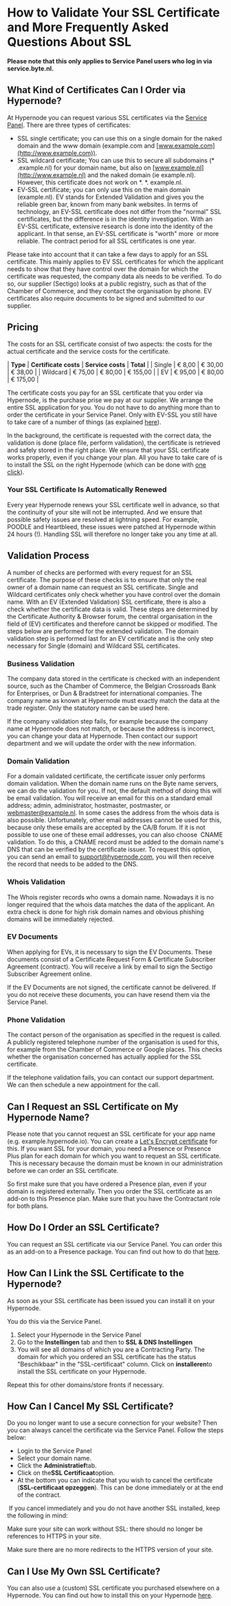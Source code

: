 <!-- source: https://support.hypernode.com/en/hypernode/ssl/how-to-validate-your-ssl-certificate-and-more-frequently-asked-questions-about-ssl/ -->
# How to Validate Your SSL Certificate and More Frequently Asked Questions About SSL

**Please note that this only applies to Service Panel users who log in via service.byte.nl.**


What Kind of Certificates Can I Order via Hypernode?
----------------------------------------------------

At Hypernode you can request various SSL certificates via the [Service Panel](https://auth.byte.nl/login/). There are three types of certificates:

* SSL single certificate; you can use this on a single domain for the naked domain and the www domain (example.com and [www.example.com](http://www.example.com)).
* SSL wildcard certificate; You can use this to secure all subdomains (* .example.nl) for your domain name, but also on [www.example.nl](http://www.example.nl) and the naked domain (ie example.nl). However, this certificate does not work on *. *. example.nl.
* EV-SSL certificate; you can only use this on the main domain (example.nl). EV stands for Extended Validation and gives you the reliable green bar, known from many bank websites. In terms of technology, an EV-SSL certificate does not differ from the "normal" SSL certificates, but the difference is in the identity investigation. With an EV-SSL certificate, extensive research is done into the identity of the applicant. In that sense, an EV-SSL certificate is "worth" more  or more reliable. The contract period for all SSL certificates is one year.

Please take into account that it can take a few days to apply for an SSL certificate. This mainly applies to EV SSL certificates for which the applicant needs to show that they have control over the domain for which the certificate was requested, the company data als needs to be verified. To do so, our supplier (Sectigo) looks at a public registry, such as that of the Chamber of Commerce, and they contact the organisation by phone. EV certificates also require documents to be signed and submitted to our supplier. 

Pricing
-------

The costs for an SSL certificate consist of two aspects: the costs for the actual certificate and the service costs for the certificate.

| **Type** | **Certificate costs** | **Service costs** | **Total** |
| Single | € 8,00 | € 30,00 | € 38,00 |
| Wildcard | € 75,00 | € 80,00 | € 155,00 |
| EV | € 95,00 | € 80,00 | € 175,00 |

The certificate costs you pay for an SSL certificate that you order via Hypernode, is the purchase prise we pay at our supplier. We arrange the entire SSL application for you. You do not have to do anything more than to order the certificate in your Service Panel. Only with EV-SSL you still have to take care of a number of things (as explained [here](#What-kind-of-certificates-can-I-order-via-Hypernode?)).

In the background, the certificate is requested with the correct data, the validation is done (place file, perform validation), the certificate is retrieved and safely stored in the right place. We ensure that your SSL certificate works properly, even if you change your plan. All you have to take care of is to install the SSL on the right Hypernode (which can be done with [one click](https://support.hypernode.com/en/hypernode/ssl/how-to-use-ssl-certificates-on-your-hypernode-when-ordered-via-byte-nl#Install-the-SSL-Certificate-on-your-Hypernode)).

### Your SSL Certificate Is Automatically Renewed

Every year Hypernode renews your SSL certificate well in advance, so that the continuity of your site will not be interrupted. And we ensure that possible safety issues are resolved at lightning speed. For example, POODLE and Heartbleed, these issues were patched at Hypernode within 24 hours (!). Handling SSL will therefore no longer take you any time at all. 

Validation Process
------------------

A number of checks are performed with every request for an SSL certificate. The purpose of these checks is to ensure that only the real owner of a domain name can request an SSL certificate. Single and Wildcard certificates only check whether you have control over the domain name. With an EV (Extended Validation) SSL certificate, there is also a check whether the certificate data is valid. These steps are determined by the Certificate Authority & Browser forum, the central organisation in the field of (EV) certificates and therefore cannot be skipped or modified. The steps below are performed for the extended validation. The domain validation step is performed last for an EV certificate and is the only step necessary for Single (domain) and Wildcard SSL certificates. 

### Business Validation

The company data stored in the certificate is checked with an independent source, such as the Chamber of Commerce, the Belgian Crossroads Bank for Enterprises, or Dun & Bradstreet for international companies. The company name as known at Hypernode must exactly match the data at the trade register. Only the statutory name can be used here.

If the company validation step fails, for example because the company name at Hypernode does not match, or because the address is incorrect, you can change your data at Hypernode. Then contact our support department and we will update the order with the new information.

### Domain Validation

For a domain validated certificate, the certificate issuer only performs domain validation. When the domain name runs on the Byte name servers, we can do the validation for you. If not, the default method of doing this will be email validation. You will receive an email for this on a standard email address; admin, administrator, hostmaster, postmaster, or webmaster@example.nl. In some cases the address from the whois data is also possible. Unfortunately, other email addresses cannot be used for this, because only these emails are accepted by the CA/B forum. If it is not possible to use one of these email addresses, you can also choose  CNAME validation. To do this, a CNAME record must be added to the domain name's DNS that can be verified by the certificate issuer. To request this option, you can send an email to support@hypernode.com, you will then receive the record that needs to be added to the DNS.

### Whois Validation

The Whois register records who owns a domain name. Nowadays it is no longer required that the whois data matches the data of the applicant. An extra check is done for high risk domain names and obvious phishing domains will be immediately rejected.

### EV Documents

When applying for EVs, it is necessary to sign the EV Documents. These documents consist of a Certificate Request Form & Certificate Subscriber Agreement (contract). You will receive a link by email to sign the Sectigo Subscriber Agreement online.

If the EV Documents are not signed, the certificate cannot be delivered. If you do not receive these documents, you can have resend them via the Service Panel.

### Phone Validation

The contact person of the organisation as specified in the request is called. A publicly registered telephone number of the organisation is used for this, for example from the Chamber of Commerce or Google places. This checks whether the organisation concerned has actually applied for the SSL certificate.

If the telephone validation fails, you can contact our support department. We can then schedule a new appointment for the call.

Can I Request an SSL Certificate on My Hypernode Name?
------------------------------------------------------

Please note that you cannot request an SSL certificate for your app name (e.g. example.hypernode.io). You can create a [Let's Encrypt certificate](https://support.hypernode.com/en/hypernode/ssl/how-to-use-let-s-encrypt-on-hypernode) for this. If you want SSL for your domain, you need a Presence or Presence Plus plan for each domain for which you want to request an SSL certificate.  This is necessary because the domain must be known in our administration before we can order an SSL certificate.

So first make sure that you have ordered a Presence plan, even if your domain is registered externally. Then you order the SSL certificate as an add-on to this Presence plan. Make sure that you have the Contractant role for both plans.

How Do I Order an SSL Certificate?
----------------------------------

You can request an SSL certificate via our Service Panel. You can order this as an add-on to a Presence package. You can find out how to do that [here](https://support.hypernode.com/en/hypernode/ssl/how-to-use-ssl-certificates-on-your-hypernode-when-ordered-via-byte-nl#Buy-an-SSL-Certificate-Via-Byte-(Recommended)).

How Can I Link the SSL Certificate to the Hypernode?
----------------------------------------------------

As soon as your SSL certificate has been issued you can install it on your Hypernode. 

You do this via the Service Panel.

1. Select your Hypernode in the Service Panel
2. Go to the **Instellingen** tab and then to **SSL & DNS Instellingen**
3. You will see all domains of which you are a Contracting Party. The domain for which you ordered an SSL certificate has the status "Beschikbaar" in the "SSL-certificaat" column. Click on **installeren**to install the SSL certificate on your Hypernode.

Repeat this for other domains/store fronts if necessary.

How Can I Cancel My SSL Certificate?
------------------------------------

Do you no longer want to use a secure connection for your website? Then you can always cancel the certificate via the Service Panel. Follow the steps below:

* Login to the Service Panel
* Select your domain name.
* Click the **Administratief**tab.
* Click on the**SSL Certificaat**option.
* At the bottom you can indicate that you wish to cancel the certificate (**SSL-certificaat opzeggen**). This can be done immediately or at the end of the contract.

 If you cancel immediately and you do not have another SSL installed, keep the following in mind:

Make sure your site can work without SSL: there should no longer be references to HTTPS in your site.

Make sure there are no more redirects to the HTTPS version of your site.

Can I Use My Own SSL Certificate?
---------------------------------

You can also use a (custom) SSL certificate you purchased elsewhere on a Hypernode. You can find out how to install this on your Hypernode [here](https://support.hypernode.com/en/hypernode/ssl/how-to-use-ssl-certificates-on-your-hypernode-when-ordered-via-byte-nl#Add-a-Custom-SSL-Certificate). 
